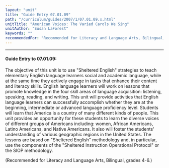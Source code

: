 ```yaml
---
layout: "unit"
title: "Guide Entry 07.01.09"
path: "/curriculum/guides/2007/1/07.01.09.x.html"
unitTitle: "American Voices: The Varied Carols We Sing"
unitAuthor: "Susan LaForest"
keywords: ""
recommendedFor: "Recommended for Literacy and Language Arts, Bilingual, grades 4-6."
---
```

<body>
<hr/>
<h4>
Guide Entry to 07.01.09:
</h4>
<p>
The objective of this unit is to use "Sheltered English" strategies to teach elementary English language learners social and academic language, while at the same time they actively engage in tasks that enhance their content and literacy skills. English language learners will work on lessons that promote knowledge in the four skill areas of language acquisition: listening, speaking, reading, and writing. This unit will provide activities that English language learners can successfully accomplish whether they are at the beginning, intermediate or advanced language proficiency level. Students will learn that America is a country of many different kinds of people. This unit provides an opportunity for these students to learn the diverse voices of different groups of Americans including: women, African Americans, Latino Americans, and Native Americans. It also will foster the students' understanding of various geographic regions in the United States. The lessons are based on "Sheltered English" methodology and, in particular, use the components of the "Sheltered Instruction Operational Protocol" or the SIOP methodology.
</p>
<p>
(Recommended for Literacy and Language Arts, Bilingual, grades 4-6.)
</p>
</body>